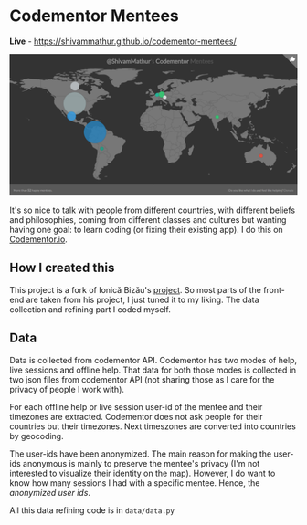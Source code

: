 # Codementor Mentees

**Live** - https://shivammathur.github.io/codementor-mentees/

<img src="cover.png">

It's so nice to talk with people from different countries, with different beliefs and philosophies, coming from different classes and cultures but wanting having one goal: to learn coding (or fixing their existing app).
I do this on [Codementor.io](https://codementor.io/shivammathur).

## How I created this

This project is a fork of Ionică Bizău's [project](https://github.com/IonicaBizau/my-mentees). So most parts of the front-end are taken from his project, I just tuned it to my liking. The data collection and refining part I coded myself.

## Data
Data is collected from codementor API. Codementor has two modes of help, live sessions and offline help. That data for both those modes is collected in two json files from codementor API (not sharing those as I care for the privacy of people I work with).

For each offline help or live session user-id of the mentee and their timezones are extracted. Codementor does not ask people for their countries but their timezones. Next timeszones are converted into countries by geocoding. 

The user-ids have been anonymized. The main reason for making the user-ids anonymous is mainly to preserve the mentee's privacy (I'm not interested to visualize their identity on the map). However, I do want to know how many sessions I had with a specific mentee. Hence, the *anonymized user ids*.

All this data refining code is in `data/data.py`
